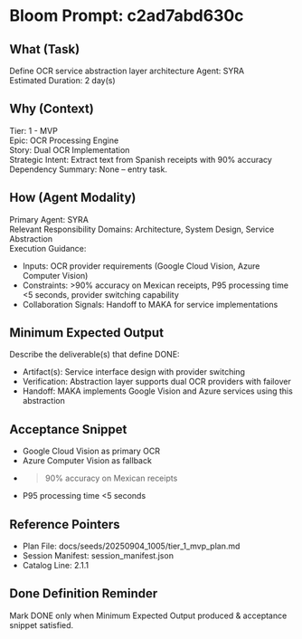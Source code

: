 # Bloom Prompt: c2ad7abd630c

## What (Task)
Define OCR service abstraction layer architecture
Agent: SYRA  
Estimated Duration: 2 day(s)

## Why (Context)
Tier: 1 - MVP  
Epic: OCR Processing Engine  
Story: Dual OCR Implementation  
Strategic Intent: Extract text from Spanish receipts with 90% accuracy  
Dependency Summary: None – entry task.

## How (Agent Modality)
Primary Agent: SYRA  
Relevant Responsibility Domains: Architecture, System Design, Service Abstraction  
Execution Guidance:
- Inputs: OCR provider requirements (Google Cloud Vision, Azure Computer Vision)
- Constraints: >90% accuracy on Mexican receipts, P95 processing time <5 seconds, provider switching capability
- Collaboration Signals: Handoff to MAKA for service implementations

## Minimum Expected Output
Describe the deliverable(s) that define DONE:
- Artifact(s): Service interface design with provider switching
- Verification: Abstraction layer supports dual OCR providers with failover
- Handoff: MAKA implements Google Vision and Azure services using this abstraction

## Acceptance Snippet
- Google Cloud Vision as primary OCR
- Azure Computer Vision as fallback
- >90% accuracy on Mexican receipts
- P95 processing time <5 seconds

## Reference Pointers
- Plan File: docs/seeds/20250904_1005/tier_1_mvp_plan.md
- Session Manifest: session_manifest.json
- Catalog Line: 2.1.1

## Done Definition Reminder
Mark DONE only when Minimum Expected Output produced & acceptance snippet satisfied.